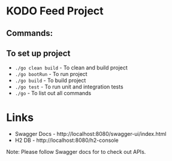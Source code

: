 # KODO  Feed Project

## Commands:
## To set up project
- `./go clean build`   - To clean and build project
- `./go bootRun`       - To run project
- `./go build`         - To build project
- `./go test`          - To run unit and integration tests
- `./go`              - To list out all commands

# Links 
- Swagger Docs - http://localhost:8080/swagger-ui/index.html
- H2 DB - http://localhost:8080/h2-console

Note: Please follow Swagger docs for to check out APIs.